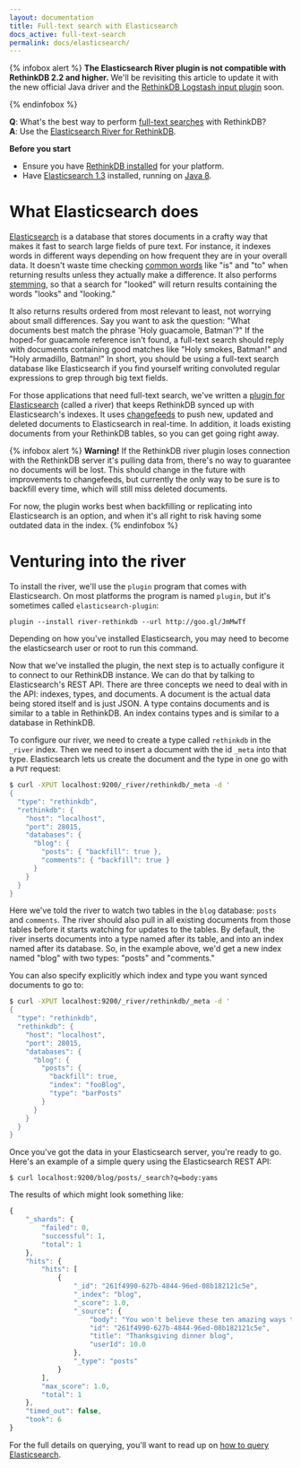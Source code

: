 ```yaml
---
layout: documentation
title: Full-text search with Elasticsearch
docs_active: full-text-search
permalink: docs/elasticsearch/
---
```


{% infobox alert %}
**The Elasticsearch River plugin is not compatible with RethinkDB 2.2 and higher.** We'll be revisiting this article to update it with the new official Java driver and the [RethinkDB Logstash input plugin][lsp] soon.

[lsp]: https://github.com/rethinkdb/logstash-input-rethinkdb
{% endinfobox %}

__Q__: What's the best way to perform [full-text searches][fts] with RethinkDB?  
__A__: Use the [Elasticsearch River for RethinkDB][err].

[fts]: http://en.wikipedia.org/wiki/Full_text_search
[err]: https://github.com/rethinkdb/elasticsearch-river-rethinkdb

**Before you start**

* Ensure you have [RethinkDB installed][rdb] for your platform.
* Have [Elasticsearch 1.3][e13] installed, running on [Java 8][j8].

[rdb]: /docs/install
[e13]: http://www.elasticsearch.org/overview/elkdownloads/
[j8]: http://www.oracle.com/technetwork/java/javase/downloads/index.html

# What Elasticsearch does

[Elasticsearch][es] is a database that stores documents in a crafty way that makes it fast to search large fields of pure text. For instance, it indexes words in different ways depending on how frequent they are in your overall data. It doesn't waste time checking [common words][cw] like "is" and "to" when returning results unless they actually make a difference. It also performs [stemming][st], so that a search for "looked" will return results containing the words "looks" and "looking."

It also returns results ordered from most relevant to least, not worrying about small differences. Say you want to ask the question: "What documents best match the phrase 'Holy guacamole, Batman'?" If the hoped-for guacamole reference isn't found, a full-text search should reply with documents containing good matches like "Holy smokes, Batman!" and "Holy armadillo, Batman!" In short, you should be using a full-text search database like Elasticsearch if you find yourself writing convoluted regular expressions to grep through big text fields.

[cw]: http://www.elasticsearch.org/blog/stop-stopping-stop-words-a-look-at-common-terms-query/
[st]: http://www.elasticsearch.org/guide/en/elasticsearch/guide/current/controlling-stemming.html
[es]: http://www.elasticsearch.org

For those applications that need full-text search, we've written a [plugin for Elasticsearch][err] (called a river) that keeps RethinkDB synced up with Elasticsearch's indexes. It uses [changefeeds][cf] to push new, updated and deleted documents to Elasticsearch in real-time. In addition, it loads existing documents from your RethinkDB tables, so you can get going right away.

[cf]: /docs/changefeeds/

{% infobox alert %}
**Warning!** If the RethinkDB river plugin loses connection with the RethinkDB server it's pulling data from, there's no way to guarantee no documents will be lost. This should change in the future with improvements to changefeeds, but currently the only way to be sure is to backfill every time, which will still miss deleted documents.

For now, the plugin works best when backfilling or replicating into Elasticsearch is an option, and when it's all right to risk having some outdated data in the index.
{% endinfobox %}

# Venturing into the river

To install the river, we'll use the `plugin` program that comes with Elasticsearch. On most platforms the program is named `plugin`, but it's sometimes called `elasticsearch-plugin`:

```
plugin --install river-rethinkdb --url http://goo.gl/JmMwTf
```

Depending on how you've installed Elasticsearch, you may need to become the elasticsearch user or root to run this command.

Now that we've installed the plugin, the next step is to actually configure it to connect to our RethinkDB instance. We can do that by talking to Elasticsearch's REST API. There are three concepts we need to deal with in the API: indexes, types, and documents. A document is the actual data being stored itself and is just JSON. A type contains documents and is similar to a table in RethinkDB. An index contains types and is similar to a database in RethinkDB.

To configure our river, we need to create a type called `rethinkdb` in the `_river` index. Then we need to insert a document with the id `_meta` into that type. Elasticsearch lets us create the document and the type in one go with a `PUT` request:

```bash
$ curl -XPUT localhost:9200/_river/rethinkdb/_meta -d '
{
  "type": "rethinkdb",
  "rethinkdb": {
    "host": "localhost",
    "port": 28015,
    "databases": {
      "blog": {
        "posts": { "backfill": true },
        "comments": { "backfill": true }
      }
    }
  }
}
```

Here we've told the river to watch two tables in the `blog` database: `posts` and `comments`. The river should also pull in all existing documents from those tables before it starts watching for updates to the tables. By default, the river inserts documents into a type named after its table, and into an index named after its database. So, in the example above, we'd get a new index named "blog" with two types: "posts" and "comments."

You can also specify explicitly which index and type you want synced documents to go to:

```bash
$ curl -XPUT localhost:9200/_river/rethinkdb/_meta -d '
{
  "type": "rethinkdb",
  "rethinkdb": {
    "host": "localhost",
    "port": 28015,
    "databases": {
      "blog": {
        "posts": {
          "backfill": true,
          "index": "fooBlog",
          "type": "barPosts"
        }
      }
    }
  }
}
```

Once you've got the data in your Elasticsearch server, you're ready to go. Here's an example of a simple query using the Elasticsearch REST API:

```
$ curl localhost:9200/blog/posts/_search?q=body:yams
```

The results of which might look something like:

```javascript
{
    "_shards": {
        "failed": 0,
        "successful": 1,
        "total": 1
    },
    "hits": {
        "hits": [
            {
                "_id": "261f4990-627b-4844-96ed-08b182121c5e",
                "_index": "blog",
                "_score": 1.0,
                "_source": {
                    "body": "You won't believe these ten amazing ways to cook yams...",
                    "id": "261f4990-627b-4844-96ed-08b182121c5e",
                    "title": "Thanksgiving dinner blog",
                    "userId": 10.0
                },
                "_type": "posts"
            }
        ],
        "max_score": 1.0,
        "total": 1
    },
    "timed_out": false,
    "took": 6
}
```

For the full details on querying, you'll want to read up on [how to query Elasticsearch][hq].

[hq]: http://www.elasticsearch.org/guide/en/elasticsearch/reference/current/search-search.html
